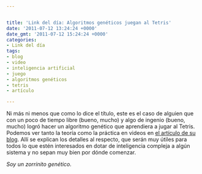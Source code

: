 ```yaml
---


title: 'Link del día: Algoritmos genéticos juegan al Tetris'
date: '2011-07-12 13:24:24 +0000'
date_gmt: '2011-07-12 15:24:24 +0000'
categories:
- Link del día
tags:
- blog
- video
- inteligencia artificial
- juego
- algoritmos genéticos
- tetris
- artículo

---
```



Ni más ni menos que como lo dice el título, este es el caso de alguien que con un poco de tiempo libre  (bueno, mucho) y algo de ingenio (bueno, mucho) logró hacer un algoritmo genético que aprendiera a jugar al Tetris. Podemos ver tanto la teoría como la práctica en videos en [el artículo de su blog](http://luckytoilet.wordpress.com/2011/05/27/coding-a-tetris-ai-using-a-genetic-algorithm/). Allí se explican los detalles al respecto, que serán muy útiles para todos lo que estén interesados en dotar de inteligencia compleja a algún sistema y no sepan muy bien por dónde comenzar.

_Soy un zorrinito genético._
